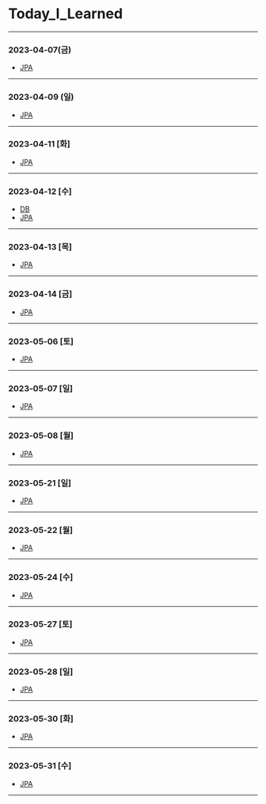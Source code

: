 # Today_I_Learned

* * *
### 2023-04-07(금)
- [JPA](https://github.com/xxx-sj/Today_I_Learned/tree/master/JPA/java_orm_programming)
* * *
### 2023-04-09 (일)
- [JPA](https://github.com/xxx-sj/Today_I_Learned/tree/master/JPA/java_orm_programming)
* * *
### 2023-04-11 [화]
- [JPA](https://github.com/xxx-sj/Today_I_Learned/tree/master/JPA/java_orm_programming)
* * *
### 2023-04-12 [수]
- [DB](https://github.com/xxx-sj/Today_I_Learned/blob/master/DB)
- [JPA](https://github.com/xxx-sj/Today_I_Learned/tree/master/JPA/java_orm_programming)
* * *
### 2023-04-13 [목]
- [JPA](https://github.com/xxx-sj/Today_I_Learned/tree/master/JPA/java_orm_programming)
* * *
### 2023-04-14 [금]
- [JPA](https://github.com/xxx-sj/Today_I_Learned/tree/master/JPA/java_orm_programming)
* * *
### 2023-05-06 [토]
- [JPA](https://github.com/xxx-sj/Today_I_Learned/tree/master/JPA/java_orm_programming)
* * *
### 2023-05-07 [일]
- [JPA](https://github.com/xxx-sj/Today_I_Learned/tree/master/JPA/java_orm_programming)
* * *
### 2023-05-08 [월]
- [JPA](https://github.com/xxx-sj/Today_I_Learned/tree/master/JPA/java_orm_programming)
* * *
### 2023-05-21 [일]
- [JPA](https://github.com/xxx-sj/Today_I_Learned/tree/master/JPA/java_orm_programming)
* * *
### 2023-05-22 [월]
- [JPA](https://github.com/xxx-sj/Today_I_Learned/tree/master/JPA/java_orm_programming)
* * *
### 2023-05-24 [수]
- [JPA](https://github.com/xxx-sj/Today_I_Learned/tree/master/JPA/java_orm_programming)
* * *
### 2023-05-27 [토]
- [JPA](https://github.com/xxx-sj/Today_I_Learned/tree/master/JPA/java_orm_programming)
* * *
### 2023-05-28 [일]
- [JPA](https://github.com/xxx-sj/Today_I_Learned/tree/master/JPA/java_orm_programming)
* * *
### 2023-05-30 [화]
- [JPA](https://github.com/xxx-sj/Today_I_Learned/tree/master/JPA/java_orm_programming)
* * *
### 2023-05-31 [수]
- [JPA](https://github.com/xxx-sj/Today_I_Learned/tree/master/JPA/java_orm_programming)
* * *
